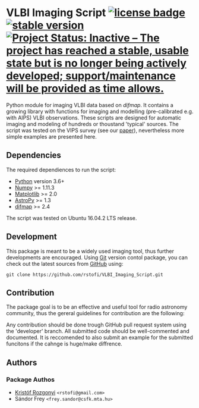 # VLBI Imaging Script  [![license badge][license-badge]][license-link] [![stable version][stable version-badge]][release] [![Project Status: Inactive – The project has reached a stable, usable state but is no longer being actively developed; support/maintenance will be provided as time allows.](https://www.repostatus.org/badges/latest/inactive.svg)](https://www.repostatus.org/#inactive)

[license-badge]: https://img.shields.io/packagist/l/doctrine/orm.svg
[license-link]:  https://github.com/rstofi/VLBI_Imaging_Script/blob/master/LICENSE
[stable version-badge]: https://img.shields.io/badge/stable-v0.1-blue.svg
[release]: https://github.com/rstofi/VLBI_Imaging_Script/releases

Python module for imaging VLBI data based on *difmap*. It contains a growing library with functions for imaging and modelling (pre-calibrated e.g. with AIPS) VLBI observations. These scripts are designed for automatic imaging and modeling of hundreds or thoustand 'typical' sources. The script was tested on the VIPS survey (see our [paper][]), nevertheless more simple examples are presented here.

[paper]: https://arxiv.org/abs/1701.04037

## Dependencies

The required dependiences to run the script:

- [Python][] version 3.6+
- [Numpy][] >= 1.11.3
- [Matplotlib][] >= 2.0
- [AstroPy][] >= 1.3
- [difmap][] >= 2.4

The script was tested on Ubuntu 16.04.2 LTS release.

## Development

This package is meant to be a widely used imaging tool, thus further developments are encouraged. Using [Git][] version contol package, you can check out the latest sources from [GitHub][] using:

	git clone https://github.com/rstofi/VLBI_Imaging_Script.git

## Contribution

The package goal is to be an effective and useful tool for radio astronomy community, thus the gereral guidelines for contribution are the following:

Any contribution should be done trough GitHub pull request system using the 'developer' branch. All submitted code should be well-commented and documented. It is reccomended to also submit an example for the submitted funcitons if the cahnge is huge/make diffrence.

## Authors
### Package Authos

* [Kristóf Rozgonyi][] `<rstofi@gmail.com>`
* Sándor Frey `<frey.sandor@csfk.mta.hu>`

[Python]: http://www.python.org
[Numpy]: http://www.numpy.org
[Matplotlib]: http://matplotlib.org
[AstroPy]: http://www.astropy.org/
[difmap]: https://science.nrao.edu/facilities/vlba/docs/manuals/oss2013a/post-processing-software/difmap
[Git]: http://git-scm.com/
[GitHub]: http://www.github.com
[Kristóf Rozgonyi]: https://github.com/rstofi
